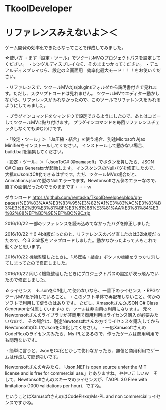 # TkoolDeveloper

# リファレンスみえないよ＞＜

ゲーム開発の効率化できたらなってことで作成してみました。


☆使い方
・まず「設定・ツール」でツクールMVのプロジェクトパスを設定してください。
・シングルディスプレイなら、そのままつかってください。
・デュアルディスプレイなら、設定の２画面用　効率化最大モード！！！をお使いください。

・リファレンスで、ツクールMVのjs/pluginsフォルダから説明書付きで見れます。ただし、スクリプトコードは見れません。
ツクールMVでエディター動かしながら、リファレンスがみれなかったので、このツールでリファレンスをみれるようにしてみました。

・プラグインコマンドをウィンドウで設定できるようにしたので、あとはコピーしてツクールMVに貼り付けます。
プラグインコマンドを毎回リファレンスチェックしなくても済むわけです。

・「設定・ツール」＞「Js圧縮・結合」を使う場合、別途Microsoft Ajax Minifierをインストールしてください。
インストールして動かない場合、build.batを編集してください。

・設定・ツール」＞「JsonToC# (©xamasoft」でボタンを押したら、JSON C# Class Generatorが起動します。
インスタンスのNullバグを修正したので、大抵のJsonはC#化できるはずです。ただ、ツクールMVの場合だと、
Animations.jsonで型のNullエラーでます。Newtonsoftさん側のエラーなので、直すの面倒だったのでそのままです・・・ｗ


ダウンロード
https://github.com/rentacka/TkoolDeveloper/blob/gh-pages/%E3%83%AA%E3%83%95%E3%82%A1%E3%83%AC%E3%83%B3%E3%82%B9%E3%81%BF%E3%81%88%E3%81%AA%E3%81%84%E3%82%88%EF%BC%9E%EF%BC%9C.zip

2016/10/22 一部のリファレンスを読み込めてなかったバグを修正しました

2016/10/22 ↑６４bit版だったのと、リファレンスのバグ直したのは32bit版だったので、今３２bit版をアップロードしました。動かなかったよって人もこれで動くかと思います。

2016/10/22 機能整理したときに「JS圧縮・結合」ボタンの機能をうっかり消してしまってたので修正しました。

2016/10/22 同じく機能整理したときにプロジェクトパスの設定が吹っ飛んでいたので修正しました。


☆ライセンス　↓JsonをC#化して使わないなら、一番下のライセンス
・RPGツクールMVを所持していること。
・このソフト単体で再配布しないこと。何かのソフトで利用して使うのはありです。
ただし、XmasoftさんのJSON C# Class Generatorを付属していますので、ツールは非商用の利用になります。
元々Newtonsoftさんのライブラリが非商用で商用利用はライセンス購入が必要みたいなので、
その場合は、別途Newtonsoftさんの方でライセンスを購入してからNewtonsoftのDLLでJsonをC#化してください。
・一応XamasoftさんのCodePlexのライセンスみたら、Ms-PLとあるので、作ったゲームは商用利用でも問題ないです。

・簡単に言うと、JsonをC#化とかして使わなかったら、無償と商用利用でゲームは作成して問題ないです。


Newtonsoftさんの今みたら、「Json.NET is open source under the MIT license and is free for commercial use.」とありますね。ややいこしいｗ　そして、Newtonsoftさんのスキーマのライセンスが、「AGPL 3.0	Free with limitations (1000 validations per hour)」ですね。

ということはXamasoftさんのはCodePlexのMs-PL and non commercialライセンスですかね。
